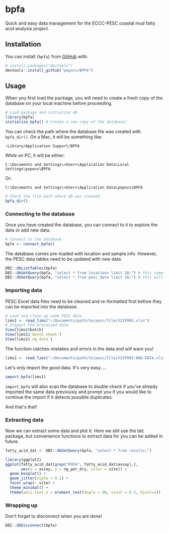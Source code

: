 
# bpfa

<!-- badges: start -->
<!-- badges: end -->

Quick and easy data management for the ECCC-PESC coastal mud fatty acid analysis project.

## Installation

You can install `{bpfa}` from [GitHub](https://github.com/) with:

``` r
# install.packages("devtools")
devtools::install_github("popovs/BPFA")
```

## Usage

When you first load the package, you will need to create a fresh copy of the database on your local machine before proceeding.

```r
# Load package and initialize db
library(bpfa)
initialize_bpfa() # Create a new copy of the database!
```

You can check the path where the database file was created with `bpfa_dir()`. On a Mac, it will be something like:

`~Library/Application Support/BPFA`

While on PC, it will be either:

`C:\Documents and Settings\<User>\Application Data\Local Settings\popovs\BPFA`

Or:

`C:\Documents and Settings\<User>\Application Data\popovs\BPFA`

```r
# Check the file path where db was created
bpfa_dir()
```

### Connecting to the database

Once you have created the database, you can connect to it to explore the data or add new data.

```r
# Connect to the database
bpfa <- connect_bpfa()
```

The database comes pre-loaded with location and sample info. However, the PESC data tables need to be updated with new data.

```r
DBI::dbListTables(bpfa)
DBI::dbGetQuery(bpfa, "select * from locations limit 10;") # this comes pre-loaded with data
DBI::dbGetQuery(bpfa, "select * from pesc_data limit 10;") # this will be empty
```

### Importing data

PESC Excel data files need to be cleaned and re-formatted first before they can be imported into the database.

```r
# Load and clean up some PESC data
lims1 <- read_lims("~/Documents/path/to/pesc/file/V22F085.xlsx")
# Inspect the processed data
View(lims1$batch)
View(lims1$`bench sheet`)
View(lims1$`ng data`)
```

The function catches mistakes and errors in the data and will warn you!

```r
lims2 <- read_lims("~/Documents/path/to/pesc/file/V22F085-BAD-DATA.xlsx") # will spit out warnings
```

Let's only import the good data. It's very easy.....

```r
import_bpfa(lims1)
```

`import_bpfa` will also scan the database to double check if you've already imported the same data previously and prompt you if you would like to continue the import if it detects possible duplicates.

And that's that!

### Extracting data

Now we can extract some data and plot it. Here we still use the `DBI` package, but convenience functions to extract data for you can be added in future.

```r
fatty_acid_dat <- DBI::dbGetQuery(bpfa, "select * from results;")

library(ggplot2)
ggplot(fatty_acid_dat[grep("PUFA", fatty_acid_dat$assay),],
       aes(x = assay, y = ng_per_dry, color = site)) +
  geom_boxplot() +
  geom_jitter(alpha = 0.2) +
  facet_wrap(~ site) +
  theme_minimal() +
  theme(axis.text.x = element_text(angle = 90, vjust = 0.5, hjust=1))
```

### Wrapping up

Don't forget to disconnect when you are done!

```r
DBI::dbDisconnect(bpfa)
```

